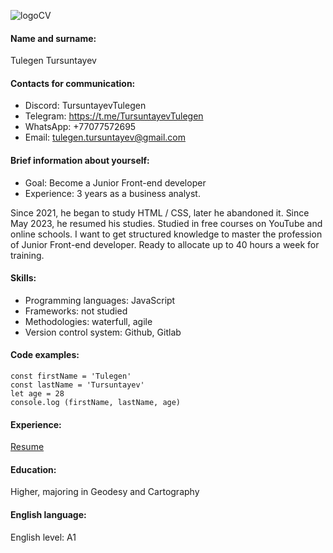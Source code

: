 ![logoCV](https://github.com/TursuntayevTulegen/rsschool-cv/assets/90391140/b2fb88b5-a2f6-417b-a18e-24173e7115b7)

#### Name and surname:
Tulegen Tursuntayev

#### Contacts for communication:
* Discord: TursuntayevTulegen
* Telegram: https://t.me/TursuntayevTulegen
* WhatsApp: +77077572695
* Email: tulegen.tursuntayev@gmail.com

#### Brief information about yourself:
* Goal: Become a Junior Front-end developer
* Experience: 3 years as a business analyst.

Since 2021, he began to study HTML / CSS, later he abandoned it. Since May 2023, he resumed his studies. Studied in free courses on YouTube and online schools.
I want to get structured knowledge to master the profession of Junior Front-end developer. Ready to allocate up to 40 hours a week for training.

#### Skills:
* Programming languages: JavaScript
* Frameworks: not studied
* Methodologies: waterfull, agile
* Version control system: Github, Gitlab

#### Code examples:
```
const firstName = 'Tulegen'
const lastName = 'Tursuntayev'
let age = 28
console.log (firstName, lastName, age)
```

#### Experience:
[Resume](https://github.com/TursuntayevTulegen/Resume.git "Resume tutorial project")

#### Education:
Higher, majoring in Geodesy and Cartography

#### English language:
English level: A1
